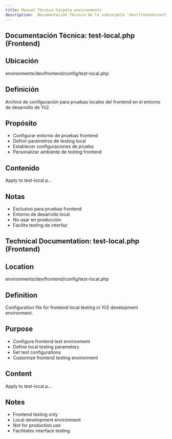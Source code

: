 ```yaml
---
title: Manual Técnico Carpeta environments
description:  Documentación Técnica de la subcarpeta `dev\fronted\config`
---
```


## Documentación Técnica: test-local.php (Frontend)

## Ubicación
environments/dev/frontend/config/test-local.php

## Definición
Archivo de configuración para pruebas locales del frontend en el entorno de desarrollo de Yii2.

## Propósito
- Configurar entorno de pruebas frontend
- Definir parámetros de testing local
- Establecer configuraciones de prueba
- Personalizar ambiente de testing frontend

## Contenido
Apply to test-local.p...

## Notas
- Exclusivo para pruebas frontend
- Entorno de desarrollo local
- No usar en producción
- Facilita testing de interfaz

## Technical Documentation: test-local.php (Frontend)

## Location
environments/dev/frontend/config/test-local.php

## Definition
Configuration file for frontend local testing in Yii2 development environment.

## Purpose
- Configure frontend test environment
- Define local testing parameters
- Set test configurations
- Customize frontend testing environment

## Content
Apply to test-local.p...

## Notes
- Frontend testing only
- Local development environment
- Not for production use
- Facilitates interface testing


